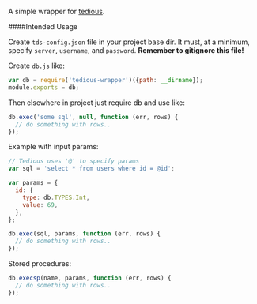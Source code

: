 A simple wrapper for [tedious](https://github.com/pekim/tedious).

####Intended Usage

Create `tds-config.json` file in your project base dir. It must, at a minimum,
specify `server`, `username`, and `password`. **Remember to gitignore this
file!**

Create `db.js` like:

```Javascript
var db = require('tedious-wrapper')({path: __dirname});
module.exports = db;
```

Then elsewhere in project just require db and use like:

```Javascript
db.exec('some sql', null, function (err, rows) {
  // do something with rows..
});
```

Example with input params:

```Javascript
// Tedious uses '@' to specify params
var sql = 'select * from users where id = @id';

var params = {
  id: {
    type: db.TYPES.Int,
    value: 69,
  },
};

db.exec(sql, params, function (err, rows) {
  // do something with rows..
});
```

Stored procedures:

```Javascript
db.execsp(name, params, function (err, rows) {
  // do something with rows..
});
```
